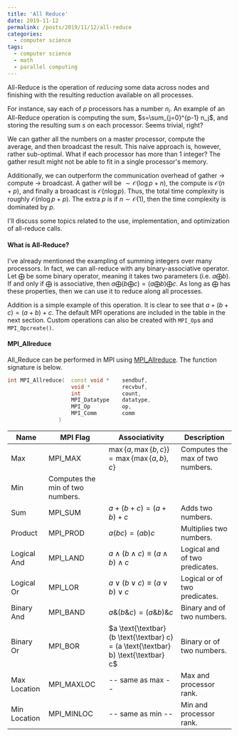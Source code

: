 ```yaml
---
title: 'All Reduce'
date: 2019-11-12
permalink: /posts/2019/11/12/all-reduce
categories:
  - computer science
tags:
  - computer science
  - math
  - parallel computing
---
```


All-Reduce is the operation of _reducing_ some data across nodes and finishing with the resulting reduction available on all processes. 

For instance, say each of $p$ processors has a number $n_i$. An example of an All-Reduce operation is computing the sum, $s=\sum_{j=0}^{p-1} n_j$, and storing the resulting sum $s$ on each processor. Seems trivial, right?

We can gather all the numbers on a master processor, compute the average, and then broadcast the result. This naive approach is, however, rather sub-optimal. What if each processor has more than 1 integer? The gather result might not be able to fit in a single processor's memory.

Additionally, we can outperform the communication overhead of gather $\rightarrow$ compute $\rightarrow$ broadcast. A gather will be $\sim\mathcal{O}(\log p + n)$, the compute is $\mathcal{O}(n+p)$, and finally a broadcast is $\mathcal{O}(n\log p)$. Thus, the total time complexity is roughly $\mathcal{O}(n \log p + p)$. The extra $p$ is if $n\sim\mathcal{O}(1)$, then the time complexity is dominated by $p$.

I'll discuss some topics related to the use, implementation, and optimization of all-reduce calls.

#### What is All-Reduce?
I've already mentioned the exampling of summing integers over many processors. In fact, we can all-reduce with any binary-associative operator. Let $\bigoplus$ be some binary operator, meaning it takes two parameters (i.e. $a \bigoplus b$). If and only if $\bigoplus$ is associative, then $a \bigoplus \left(b \bigoplus c\right) = \left(a \bigoplus b\right) \bigoplus c$. As long as $\bigoplus$ has these properties, then we can use it to reduce along all processes.

Addition is a simple example of this operation. It is clear to see that $a+(b+c)=(a+b)+c$. The default MPI operations are included in the table in the next section. Custom operations can also be created with `MPI_Op`s and `MPI_Opcreate()`.



#### MPI_Allreduce
All_Reduce can be performed in MPI using [MPI_Allreduce](https://www.mpich.org/static/docs/latest/www3/MPI_Allreduce.html). The function signature is below.

```c++
int MPI_Allreduce(  const void *    sendbuf,
                    void *          recvbuf, 
                    int             count, 
                    MPI_Datatype    datatype, 
                    MPI_Op          op, 
                    MPI_Comm        comm
                )
```

| Name         | MPI Flag                         | Associativity                                                                              | Description                      |
| ------------ | -------------------------------- | ------------------------------------------------------------------------------------------ | -------------------------------- |
| Max          | MPI_MAX                          | $\max\lbrace a, \max\lbrace b,c\rbrace\rbrace=\max\lbrace\max\lbrace a,b\rbrace ,c\rbrace$ | Computes the max of two numbers. |
| Min          | Computes the min of two numbers. |
| Sum          | MPI_SUM                          | $a+(b+c)=(a+b)+c$                                                                          | Adds two numbers.                |
| Product      | MPI_PROD                         | $a(bc)=(ab)c$                                                                              | Multiplies two numbers.          |
| Logical And  | MPI_LAND                         | $a \land (b \land c) \equiv (a \land b) \land c$                                           | Logical and of two predicates.   |
| Logical Or   | MPI_LOR                          | $a \lor (b \lor c) \equiv (a \lor b) \lor c$                                               | Logical or of two predicates.    |
| Binary And   | MPI_BAND                         | $a \& (b \& c) = (a \& b) \& c$                                                            | Binary and of two numbers.       |
| Binary Or    | MPI_BOR                          | $a \text{\textbar} (b \text{\textbar} c) = (a \text{\textbar} b) \text{\textbar} c$        | Binary or of two numbers.        |
| Max Location | MPI_MAXLOC                       | -- same as max --                                                                          | Max and processor rank.          |
| Min Location | MPI_MINLOC                       | -- same as min --                                                                          | Min and processor rank.          |


